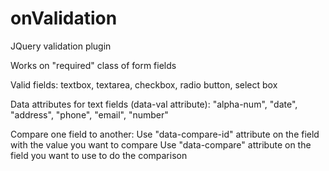 onValidation
============

JQuery validation plugin

Works on "required" class of form fields

Valid fields: textbox, textarea, checkbox, radio button, select box

Data attributes for text fields (data-val attribute):
"alpha-num",
"date",
"address",
"phone",
"email",
"number"


Compare one field to another: 
Use "data-compare-id" attribute on the field with the value you want to compare
Use "data-compare" attribute on the field you want to use to do the comparison
